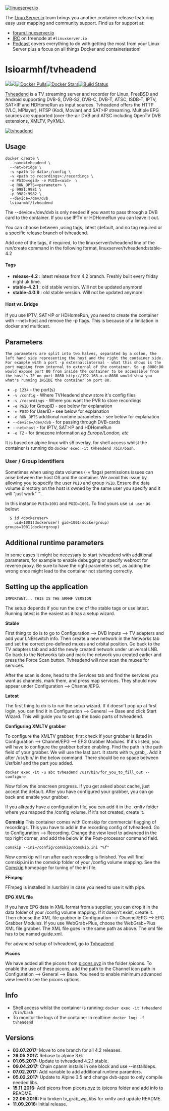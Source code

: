 [linuxserverurl]: https://linuxserver.io
[forumurl]: https://forum.linuxserver.io
[ircurl]: https://www.linuxserver.io/irc/
[podcasturl]: https://www.linuxserver.io/podcast/
[appurl]: https://www.tvheadend.org/
[hub]: https://hub.docker.com/r/lsioarmhf/tvheadend/

[![linuxserver.io](https://raw.githubusercontent.com/linuxserver/docker-templates/master/linuxserver.io/img/linuxserver_medium.png)][linuxserverurl]

The [LinuxServer.io][linuxserverurl] team brings you another container release featuring easy user mapping and community support. Find us for support at:
* [forum.linuxserver.io][forumurl]
* [IRC][ircurl] on freenode at `#linuxserver.io`
* [Podcast][podcasturl] covers everything to do with getting the most from your Linux Server plus a focus on all things Docker and containerisation!

# lsioarmhf/tvheadend
[![](https://images.microbadger.com/badges/version/lsioarmhf/tvheadend.svg)](https://microbadger.com/images/lsioarmhf/tvheadend "Get your own version badge on microbadger.com")[![](https://images.microbadger.com/badges/image/lsioarmhf/tvheadend.svg)](https://microbadger.com/images/lsioarmhf/tvheadend "Get your own image badge on microbadger.com")[![Docker Pulls](https://img.shields.io/docker/pulls/lsioarmhf/tvheadend.svg)][hub][![Docker Stars](https://img.shields.io/docker/stars/lsioarmhf/tvheadend.svg)][hub][![Build Status](http://jenkins.linuxserver.io:8080/buildStatus/icon?job=Dockers/LinuxServer.io-armhf/lsioarmhf-tvheadend)](http://jenkins.linuxserver.io:8080/job/Dockers/job/LinuxServer.io-armhf/job/lsioarmhf-tvheadend/)

[Tvheadend][appurl] is a TV streaming server and recorder for Linux, FreeBSD and Android supporting DVB-S, DVB-S2, DVB-C, DVB-T, ATSC, ISDB-T, IPTV, SAT>IP and HDHomeRun as input sources.
Tvheadend offers the HTTP (VLC, MPlayer), HTSP (Kodi, Movian) and SAT>IP streaming.
Multiple EPG sources are supported (over-the-air DVB and ATSC including OpenTV DVB extensions, XMLTV, PyXML).

[![tvheadend](https://s31.postimg.io/8urk8vdu3/logobig.png)][appurl]

## Usage

```
docker create \
  --name=tvheadend \
  --net=bridge \
  -v <path to data>:/config \
  -v <path to recordings>:/recordings \
  -e PGID=<gid> -e PUID=<uid>  \
  -e RUN_OPTS=<parameter> \
  -p 9981:9981 \
  -p 9982:9982 \
  --device=/dev/dvb
  lsioarmhf/tvheadend
```
The --device=/dev/dvb is only needed if you want to pass through a DVB card to the container. If you use IPTV or HDHomeRun you can leave it out.


You can choose between ,using tags, latest (default, and no tag required or a specific release branch of tvheadend.

Add one of the tags, if required, to the linuxserver/tvheadend line of the run/create command in the following format, linuxserver/tvheadend:stable-4.2

#### Tags

+ **release-4.2** : latest release from 4.2 branch. Freshly built every friday night uk time.
+ **stable-4.2.1** : old stable version. Will not be updated anymore!
+ **stable-4.0.9** : old stable version. Will not be updated anymore!

#### Host vs. Bridge

If you use IPTV, SAT>IP or HDHomeRun, you need to create the container with --net=host and remove the -p flags. This is because of a limitation in docker and multicast.

## Parameters

`The parameters are split into two halves, separated by a colon, the left hand side representing the host and the right the container side. 
For example with a port -p external:internal - what this shows is the port mapping from internal to external of the container.
So -p 8080:80 would expose port 80 from inside the container to be accessible from the host's IP on port 8080
http://192.168.x.x:8080 would show you what's running INSIDE the container on port 80.`


* `-p 1234` - the port(s)
* `-v /config` - Where TVHeadend show store it's config files
* `-v /recordings` - Where you want the PVR to store recordings
* `-e PGID` for GroupID - see below for explanation
* `-e PUID` for UserID - see below for explanation
* `-e RUN_OPTS` additional runtime parameters - see below for explanation
* `--device=/dev/dvb` - for passing through DVB-cards
* `--net=host` - for IPTV, SAT>IP and HDHomeRun
* `-e TZ` - for timezone information *eg Europe/London, etc*

It is based on alpine linux with s6 overlay, for shell access whilst the container is running do `docker exec -it tvheadend /bin/bash`.

### User / Group Identifiers

Sometimes when using data volumes (`-v` flags) permissions issues can arise between the host OS and the container. We avoid this issue by allowing you to specify the user `PUID` and group `PGID`. Ensure the data volume directory on the host is owned by the same user you specify and it will "just work" ™.

In this instance `PUID=1001` and `PGID=1001`. To find yours use `id user` as below:

```
  $ id <dockeruser>
    uid=1001(dockeruser) gid=1001(dockergroup) groups=1001(dockergroup)
```

## Additional runtime parameters

In some cases it might be necessary to start tvheadend with additional parameters, for example to enable debugging or specify webroot for reverse proxy. Be sure to have the right parameters set, as adding the wrong once might lead to the container not starting correctly.

## Setting up the application
`IMPORTANT... THIS IS THE ARMHF VERSION`

The setup depends if you run the one of the stable tags or use latest. Running latest is the easiest as it has a setup wizard.

**Stable**

First thing to do is to go to Configuration --> DVB Inputs --> TV adapters and add your LNB/switch info. Then create a new network in the Networks tab and set the correct pre-defined muxes and orbital position.
Go back to the TV adapters tab and add the newly created network under universal LNB. Go back to the Networks tab and mark the network you created earlier and press the Force Scan button. Tvheadend will now scan the muxes for services.

After the scan is done, head to the Services tab and find the services you want as channels, mark them, and press map services. They should now appear under Configuration --> Channel/EPG.

**Latest**

The first thing to do is to run the setup wizard. If it doesn't pop up at first login, you can find it in Configuration --> General --> Base and click Start Wizard. This will guide you to set up the basic parts of tvheadend.

**Configuring XMLTV grabber**

To configure the XMLTV grabber, first check if your grabber is listed in Configuration --> Channel/EPG --> EPG Grabber Modules. If it's listed, you will have to configure the grabber before enabling.
Find the path in the path field of your grabber. We will use the last part. It starts with tv_grab_. Add it after /usr/bin/ in the below command. There should be no space between Usr/bin/ and the part you added. 

```
docker exec -it -u abc tvheadend /usr/bin/for_you_to_fill_out --configure
```

Now follow the onscreen progress. If you get asked about cache, just accept the default. After you have configured your grabber, you can go back and enable your grabber.

If you allready have a configuration file, you can add it in the .xmltv folder where you mapped the /config volume. If it's not created, create it.

**Comskip**
This container comes with Comskip for commercial flagging of recordings. This you have to add in the recording config of tvheadend.
Go to Configuration --> Recording. Change the view level to advanced in the top right corner, and add the below in the Post-processor command field.

```
comskip --ini=/config/comskip/comskip.ini "%f"
```

Now comskip will run after each recording is finished. You will find comskip.ini in the comskip folder of your /config volume mapping. See the [Comskip](http://www.kaashoek.com/comskip/) homepage for tuning of the ini file.


**FFmpeg**

FFmpeg is installed in /usr/bin/ in case you need to use it with pipe.

**EPG XML file**

If you have EPG data in XML format from a supplier, you can drop it in the data folder of your /config volume mapping. If it doesn't exist, create it. Then choose the XML file grabber in Configuration --> Channel/EPG --> EPG Grabber Modules.
If you use WebGrab+Plus, choose the WebGrab+Plus XML file grabber. The XML file goes in the same path as above.
The xml file has to be named guide.xml.

For advanced setup of tvheadend, go to [Tvheadend][appurl]

**Picons**

We have added all the picons from [picons.xyz](https://picons.xyz/) in the folder /picons. To enable the use of these picons, add the path to the Channel icon path in Configuration --> General --> Base.
You need to enable minimum advanced view level to see the picons options.

## Info

* Shell access whilst the container is running: `docker exec -it tvheadend /bin/bash`
* To monitor the logs of the container in realtime: `docker logs -f tvheadend`

## Versions

+ **03.07.2017:** Move to one branch for all 4.2 releases.
+ **29.05.2017:** Rebase to alpine 3.6.
+ **01.05.2017:** Update to tvheadend 4.2.1 stable.
+ **09.04.2017:** Chain cpanm installs in one block and use --installdeps.
+ **07.02.2017:** Add variable to add additional runtime paramters.
+ **05.02.2017:** Update to Alpine 3.5 and change dvb-apps to only compile needed libs.
+ **15.11.2016:** Add picons from picons.xyz to /picons folder and add info to README.
+ **22.09.2016:** Fix broken tv_grab_wg, libs for xmltv and update README.
+ **11.09.2016:** Initial release.
